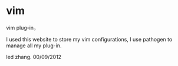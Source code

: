 vim
===

vim plug-in，

I used this website to store my vim configurations,
I use pathogen to manage all my plug-in.

led zhang. 00/09/2012 